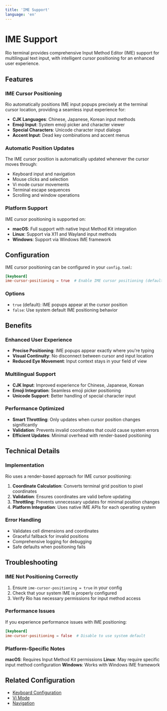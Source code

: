 ```yaml
---
title: 'IME Support'
language: 'en'
---
```


# IME Support

Rio terminal provides comprehensive Input Method Editor (IME) support for multilingual text input, with intelligent cursor positioning for an enhanced user experience.

## Features

### IME Cursor Positioning

Rio automatically positions IME input popups precisely at the terminal cursor location, providing a seamless input experience for:

- **CJK Languages**: Chinese, Japanese, Korean input methods
- **Emoji Input**: System emoji picker and character viewer
- **Special Characters**: Unicode character input dialogs
- **Accent Input**: Dead key combinations and accent menus

### Automatic Position Updates

The IME cursor position is automatically updated whenever the cursor moves through:

- Keyboard input and navigation
- Mouse clicks and selection
- Vi mode cursor movements
- Terminal escape sequences
- Scrolling and window operations

### Platform Support

IME cursor positioning is supported on:

- **macOS**: Full support with native Input Method Kit integration
- **Linux**: Support via X11 and Wayland input methods
- **Windows**: Support via Windows IME framework

## Configuration

IME cursor positioning can be configured in your `config.toml`:

```toml
[keyboard]
ime-cursor-positioning = true  # Enable IME cursor positioning (default)
```

### Options

- `true` (default): IME popups appear at the cursor position
- `false`: Use system default IME positioning behavior

## Benefits

### Enhanced User Experience

- **Precise Positioning**: IME popups appear exactly where you're typing
- **Visual Continuity**: No disconnect between cursor and input location
- **Reduced Eye Movement**: Input context stays in your field of view

### Multilingual Support

- **CJK Input**: Improved experience for Chinese, Japanese, Korean
- **Emoji Integration**: Seamless emoji picker positioning
- **Unicode Support**: Better handling of special character input

### Performance Optimized

- **Smart Throttling**: Only updates when cursor position changes significantly
- **Validation**: Prevents invalid coordinates that could cause system errors
- **Efficient Updates**: Minimal overhead with render-based positioning

## Technical Details

### Implementation

Rio uses a render-based approach for IME cursor positioning:

1. **Coordinate Calculation**: Converts terminal grid position to pixel coordinates
2. **Validation**: Ensures coordinates are valid before updating
3. **Throttling**: Prevents unnecessary updates for minimal position changes
4. **Platform Integration**: Uses native IME APIs for each operating system

### Error Handling

- Validates cell dimensions and coordinates
- Graceful fallback for invalid positions
- Comprehensive logging for debugging
- Safe defaults when positioning fails

## Troubleshooting

### IME Not Positioning Correctly

1. Ensure `ime-cursor-positioning = true` in your config
2. Check that your system IME is properly configured
3. Verify Rio has necessary permissions for input method access

### Performance Issues

If you experience performance issues with IME positioning:

```toml
[keyboard]
ime-cursor-positioning = false  # Disable to use system default
```

### Platform-Specific Notes

**macOS**: Requires Input Method Kit permissions
**Linux**: May require specific input method configuration
**Windows**: Works with Windows IME framework

## Related Configuration

- [Keyboard Configuration](/docs/config#keyboard)
- [Vi Mode](/docs/features/vi-mode)
- [Navigation](/docs/config#navigation)